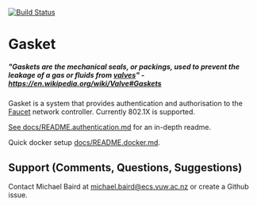 
[![Build Status](https://travis-ci.org/Bairdo/faucet.png)](https://travis-ci.org/Bairdo/gasket)

# Gasket
##### "Gaskets are the mechanical seals, or packings, used to prevent the leakage of a gas or fluids from [valves](https://github.com/faucetsdn/faucet)" - https://en.wikipedia.org/wiki/Valve#Gaskets

Gasket is a system that provides authentication and authorisation to the [Faucet](https://github.com/faucetsdn/faucet) network controller.
Currently 802.1X is supported.


[See docs/README.authentication.md](docs/README.authentication.md) for an in-depth readme.

Quick docker setup [docs/README.docker.md](docs/README.docker.md).

## Support (Comments, Questions, Suggestions)
Contact Michael Baird at michael.baird@ecs.vuw.ac.nz or create a Github issue.
